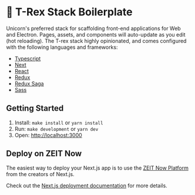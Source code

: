 # 🦖 T-Rex Stack Boilerplate

Unicorn's preferred stack for scaffolding front-end applications for Web and Electron. Pages, assets, and components will auto-update as you edit (hot reloading). The T-rex stack highly opinionated, and comes configured with the following languages and frameworks:

- [Typescript](https://www.typescriptlang.org/)
- [Next](https://nextjs.org/)
- [React](https://reactjs.org/)
- [Redux](https://redux.js.org/)
- [Redux Saga](https://redux-saga.js.org/)
- [Sass](https://sass-lang.com/)


## Getting Started

1. Install: `make install` or `yarn install`
2. Run: `make development` or `yarn dev`
3. Open: [http://localhost:3000](http://localhost:3000)

## Deploy on ZEIT Now

The easiest way to deploy your Next.js app is to use the [ZEIT Now Platform](https://zeit.co/) from the creators of Next.js.

Check out the [Next.js deployment documentation](https://nextjs.org/docs/deployment) for more details.

